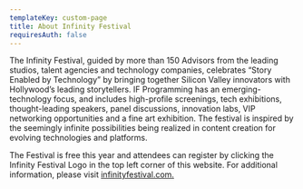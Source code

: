 ```yaml
---
templateKey: custom-page
title: About Infinity Festival
requiresAuth: false
---
```

The Infinity Festival, guided by more than 150 Advisors from the leading studios, talent agencies and technology companies, celebrates “Story Enabled by Technology” by bringing together Silicon Valley innovators with Hollywood’s leading storytellers. IF Programming has an emerging-technology focus, and includes high-profile screenings, tech exhibitions, thought-leading speakers, panel discussions, innovation labs, VIP networking opportunities and a fine art exhibition. The festival is inspired by the seemingly infinite possibilities being realized in content creation for evolving technologies and platforms.

The Festival is free this year and attendees can register by clicking the Infinity Festival Logo in the top left corner of this website. For additional information, please visit [infinityfestival.com.](http://infinityfestival.com/)